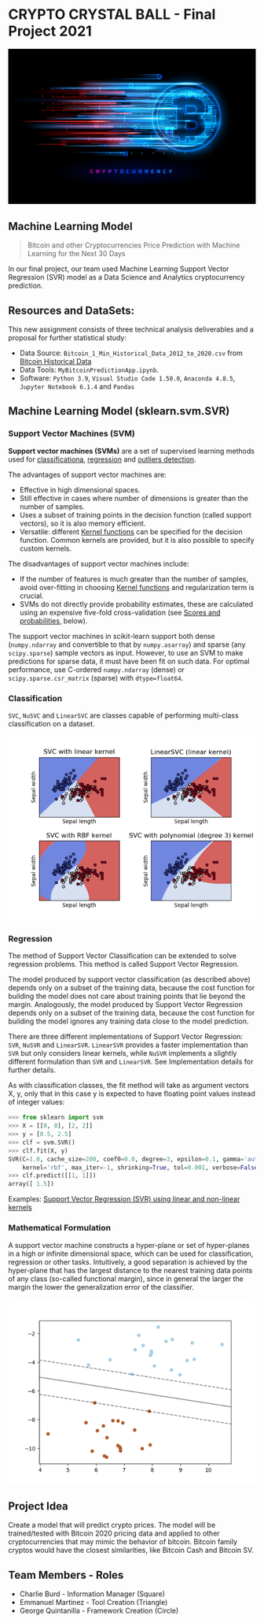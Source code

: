 # CRYPTO CRYSTAL BALL - Final Project 2021
![logo](https://github.com/charlieburd/crypto_crystal_ball/blob/emmanuel_branch/Resources/images/Header.jpg?raw=true)


## Machine Learning Model
> Bitcoin and other Cryptocurrencies Price Prediction with Machine Learning for the Next 30 Days

In our final project, our team used Machine Learning Support Vector Regression (SVR) model as a Data Science and Analytics cryptocurrency prediction.

## Resources and DataSets:
This new assignment consists of three technical analysis deliverables and a proposal for further statistical study:

* Data Source: `Bitcoin_1_Min_Historical_Data_2012_to_2020.csv` from [Bitcoin Historical Data](https://www.kaggle.com/mczielinski/bitcoin-historical-data)
* Data Tools:  `MyBitcoinPredictionApp.ipynb`.
* Software: `Python 3.9`, `Visual Studio Code 1.50.0`, `Anaconda 4.8.5`, `Jupyter Notebook 6.1.4` and `Pandas` 

## Machine Learning Model (sklearn.svm.SVR)
### Support Vector Machines (SVM)

**Support vector machines (SVMs)** are a set of supervised learning methods used for [classificationa](https://sklearn.org/modules/svm.html#svm-classification), [regression](https://sklearn.org/modules/svm.html#svm-regression) and [outliers detection](https://sklearn.org/modules/svm.html#svm-outlier-detection).

The advantages of support vector machines are:

* Effective in high dimensional spaces.
* Still effective in cases where number of dimensions is greater than the number of samples.
* Uses a subset of training points in the decision function (called support vectors), so it is also memory efficient.
* Versatile: different [Kernel functions](https://sklearn.org/modules/svm.html#svm-kernels) can be specified for the decision function. Common kernels are provided, but it is also possible to specify custom kernels.

The disadvantages of support vector machines include:

* If the number of features is much greater than the number of samples, avoid over-fitting in choosing [Kernel functions](https://sklearn.org/modules/svm.html#svm-kernels) and regularization term is crucial.
* SVMs do not directly provide probability estimates, these are calculated using an expensive five-fold cross-validation (see [Scores and probabilities](https://sklearn.org/modules/svm.html#scores-probabilities), below).

The support vector machines in scikit-learn support both dense (`numpy.ndarray` and convertible to that by `numpy.asarray`) and sparse (any `scipy.sparse`) sample vectors as input. However, to use an SVM to make predictions for sparse data, it must have been fit on such data. For optimal performance, use C-ordered `numpy.ndarray` (dense) or `scipy.sparse.csr_matrix` (sparse) with `dtype=float64`.

### Classification
`SVC`, `NuSVC` and `LinearSVC` are classes capable of performing multi-class classification on a dataset.

![d1](https://github.com/charlieburd/crypto_crystal_ball/blob/emmanuel_branch/Resources/images/SVC_Class.png?raw=true)

### Regression

The method of Support Vector Classification can be extended to solve regression problems. This method is called Support Vector Regression.

The model produced by support vector classification (as described above) depends only on a subset of the training data, because the cost function for building the model does not care about training points that lie beyond the margin. Analogously, the model produced by Support Vector Regression depends only on a subset of the training data, because the cost function for building the model ignores any training data close to the model prediction.

There are three different implementations of Support Vector Regression: `SVR`, `NuSVR` and `LinearSVR`. `LinearSVR` provides a faster implementation than `SVR` but only considers linear kernels, while `NuSVR` implements a slightly different formulation than `SVR` and `LinearSVR`. See Implementation details for further details.

As with classification classes, the fit method will take as argument vectors X, y, only that in this case y is expected to have floating point values instead of integer values:

````Python
>>> from sklearn import svm
>>> X = [[0, 0], [2, 2]]
>>> y = [0.5, 2.5]
>>> clf = svm.SVR()
>>> clf.fit(X, y) 
SVR(C=1.0, cache_size=200, coef0=0.0, degree=3, epsilon=0.1, gamma='auto',
    kernel='rbf', max_iter=-1, shrinking=True, tol=0.001, verbose=False)
>>> clf.predict([[1, 1]])
array([ 1.5])
```` 
Examples:
[Support Vector Regression (SVR) using linear and non-linear kernels](https://sklearn.org/auto_examples/svm/plot_svm_regression.html#sphx-glr-auto-examples-svm-plot-svm-regression-py)

### Mathematical Formulation

A support vector machine constructs a hyper-plane or set of hyper-planes in a high or infinite dimensional space, which can be used for classification, regression or other tasks. Intuitively, a good separation is achieved by the hyper-plane that has the largest distance to the nearest training data points of any class (so-called functional margin), since in general the larger the margin the lower the generalization error of the classifier.

![d1](https://github.com/charlieburd/crypto_crystal_ball/blob/emmanuel_branch/Resources/images/mf1.png?raw=true)


## Project Idea

Create a model that will predict crypto prices. The model will be trained/tested with Bitcoin 2020 pricing data and applied to other cryptocurrencies that may mimic the behavior of bitcoin. Bitcoin family cryptos would have the closest similarities, like Bitcoin Cash and Bitcoin SV.

## Team Members - Roles
 * Charlie Burd - Information Manager (Square)
 * Emmanuel Martinez - Tool Creation (Triangle)
 * George Quintanilla - Framework Creation (Circle)
